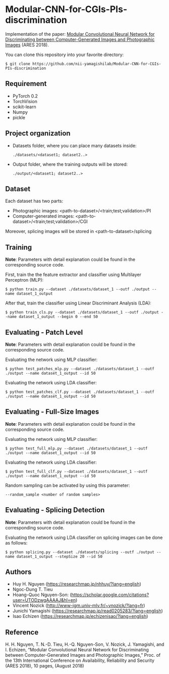 # Modular-CNN-for-CGIs-PIs-discrimination

Implementation of the paper:  <a href="https://dl.acm.org/citation.cfm?id=3230863">Modular Convolutional Neural Network for Discriminating between Computer-Generated Images and Photographic Images</a> (ARES 2018).

You can clone this repository into your favorite directory:

    $ git clone https://github.com/nii-yamagishilab/Modular-CNN-for-CGIs-PIs-discrimination

## Requirement
- PyTorch 0.2
- TorchVision
- scikit-learn
- Numpy
- pickle

## Project organization
- Datasets folder, where you can place many datasets inside:

      ./datasets/<dataset1; dataset2..>
- Output folder, where the training outputs will be stored:

      ./output/<dataset1; dataset2..>
      
## Dataset
Each dataset has two parts:
- Photographic images: \<path-to-dataset\>/\<train;test;validation\>/PI
- Computer-generated images: \<path-to-dataset\>/\<train;test;validation\>/CGI

Moreover, splicing images will be stored in \<path-to-dataset\>/splicing

## Training
**Note**: Parameters with detail explanation could be found in the corresponding source code.

First, train the the feature extractor and classifier using Multilayer Perceptron (MLP):

    $ python train.py --dataset ./datasets/dataset_1 --outf ./output --name dataset_1_output
    
After that, train the classifier using Linear Discriminant Analysis (LDA):

    $ python train_cls.py --dataset ./datasets/dataset_1 --outf ./output --name dataset_1_output --begin 0 --end 50

## Evaluating - Patch Level
**Note**: Parameters with detail explanation could be found in the corresponding source code.

Evaluating the network using MLP classifier:

    $ python test_patches_mlp.py --dataset ./datasets/dataset_1 --outf ./output --name dataset_1_output --id 50
    
Evaluating the network using LDA classifier:

    $ python test_patches_clf.py --dataset ./datasets/dataset_1 --outf ./output --name dataset_1_output --id 50


## Evaluating - Full-Size Images
**Note**: Parameters with detail explanation could be found in the corresponding source code.

Evaluating the network using MLP classifier:

    $ python test_full_mlp.py --dataset ./datasets/dataset_1 --outf ./output --name dataset_1_output --id 50
    
Evaluating the network using LDA classifier:

    $ python test_full_clf.py --dataset ./datasets/dataset_1 --outf ./output --name dataset_1_output --id 50
    
Random sampling can be activated by using this parameter:
    
    --random_sample <number of random samples>

## Evaluating - Splicing Detection
**Note**: Parameters with detail explanation could be found in the corresponding source code.

Evaluating the network using LDA classifier on splicing images can be done as follows:

    $ python splicing.py --dataset ./datasets/splicing --outf ./output --name dataset_1_output --stepSize 20 --id 50

## Authors
- Huy H. Nguyen (https://researchmap.jp/nhhuy/?lang=english)
- Ngoc-Dung T. Tieu
- Hoang-Quoc Nguyen-Son: (https://scholar.google.com/citations?user=UTODzwgAAAAJ&hl=en)
- Vincent Nozick (http://www-igm.univ-mlv.fr/~vnozick/?lang=fr)
- Junichi Yamagishi (https://researchmap.jp/read0205283/?lang=english)
- Isao Echizen (https://researchmap.jp/echizenisao/?lang=english)

## Reference
H. H. Nguyen, T. N.-D. Tieu, H.-Q. Nguyen-Son, V. Nozick, J. Yamagishi, and I. Echizen, “Modular Convolutional Neural Network for Discriminating between Computer-Generated Images and Photographic Images,” Proc. of the 13th International Conference on Availability, Reliability and Security (ARES 2018), 10 pages, (August 2018)

